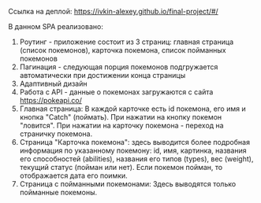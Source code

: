 Ссылка на деплой: https://ivkin-alexey.github.io/final-project/#/

В данном SPA реализовано: 
1. Роутинг - приложение состоит из 3 страниц: главная страница (список покемонов), карточка покемона, список пойманных покемонов
2. Пагинация - следующая порция покемонов подгружается автоматически при достижении конца страницы
3. Адаптивный дизайн
4. Работа с API - данные о покемонах загружаются с сайта https://pokeapi.co/
5. Главная страница: В каждой карточке есть id покемона, его имя и кнопка "Catch" (поймать). При нажатии на кнопку покемон "ловится". При нажатии на карточку покемона - переход на страничку покемона.
6. Страница "Карточка покемона": здесь выводится более подробная информация по указанному покемону: id, имя, картинка, названия его способностей (abilities), названия его типов (types), вес (weight), текущий статус (пойман или нет). Если покемон пойман, то отображается дата его поимки.
7. Страница с пойманными покемонами: Здесь выводятся только пойманные покемоны.
